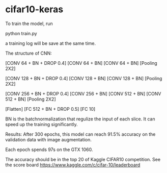 # cifar10-keras

To train the model, run

python train.py

a training log will be save at the same time.

The structure of CNN:

[CONV 64 + BN + DROP 0.4]
[CONV 64 + BN]
[CONV 64 + BN]
[Pooling 2X2]

[CONV 128 + BN + DROP 0.4]
[CONV 128 + BN]
[CONV 128 + BN]
[Pooling 2X2]

[CONV 256 + BN + DROP 0.4]
[CONV 256 + BN]
[CONV 512 + BN]
[CONV 512 + BN]
[Pooling 2X2]

[Flatten]
[FC 512 + BN + DROP 0.5]
[FC 10]

BN is the batchnormalization that regulize the input of each slice.
It can speed up the training significantly.

Results:
After 300 epochs, this model can reach 91.5% accuracy on the validation 
data with image augmentation.

Each epoch spends 97s on the GTX 1060.

The accuracy should be in the top 20 of Kaggle CIFAR10 competition. 
See the score board https://www.kaggle.com/c/cifar-10/leaderboard
